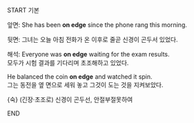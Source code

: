 START
기본

앞면:
She has been **on edge** since the phone rang this morning.

뒷면:
그녀는 오늘 아침 전화가 온 이후로 줄곧 신경이 곤두서 있었다.

해석:
Everyone was **on edge** waiting for the exam results.  
모두가 시험 결과를 기다리며 초조해하고 있었다.

He balanced the coin **on edge** and watched it spin.  
그는 동전을 옆 면으로 세워 놓고 그것이 도는 것을 지켜보았다.

{숙} (긴장‧초조로) 신경이 곤두선, 안절부절못하여
<!--ID: 1744881334141-->
END